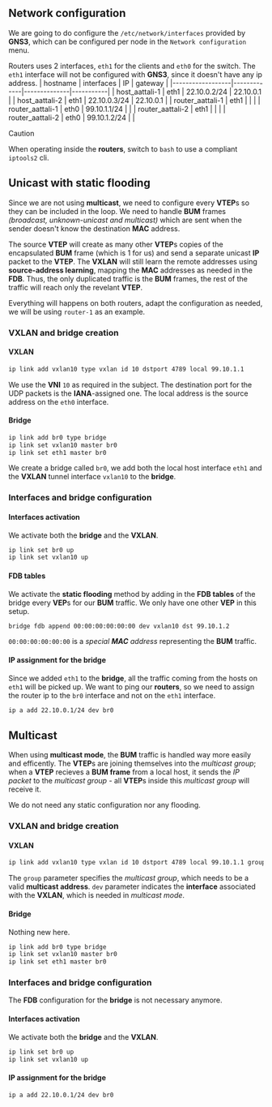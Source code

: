 ## Network configuration
We are going to do configure the `/etc/network/interfaces` provided by **GNS3**, which can be configured per node in the `Network configuration` menu.

Routers uses 2 interfaces, `eth1` for the clients and `eth0` for the switch.
The `eth1` interface will not be configured with **GNS3**, since it doesn't have any ip address.
|      hostname    | interfaces  |     IP       | gateway   |
|------------------|-------------|--------------|-----------|
|  host_aattali-1  |    eth1     | 22.10.0.2/24 | 22.10.0.1 |
|  host_aattali-2  |    eth1     | 22.10.0.3/24 | 22.10.0.1 |
| router_aattali-1 |    eth1     |              |           |
| router_aattali-1 |    eth0     | 99.10.1.1/24 |           |
| router_aattali-2 |    eth1     |              |           |
| router_aattali-2 |    eth0     | 99.10.1.2/24 |           |

> [!CAUTION]
> When operating inside the **routers**, switch to `bash` to use a compliant `iptools2` cli.

## Unicast with static flooding
Since we are not using **multicast**, we need to configure every **VTEP**s so they can be included in the loop.
We need to handle **BUM** frames *(broadcast, unknown-unicast and multicast)* which are sent when the sender doesn't know the destination **MAC** address.

The source **VTEP** will create as many other **VTEP**s copies of the encapsulated **BUM** frame (which is 1 for us) and send a separate unicast **IP** packet to the **VTEP**.
The **VXLAN** will still learn the remote addresses using **source-address learning**, mapping the **MAC** addresses as needed in the **FDB**.
Thus, the only duplicated traffic is the **BUM** frames, the rest of the traffic will reach only the revelant **VTEP**.

Everything will happens on both routers, adapt the configuration as needed, we will be using `router-1` as an example.
### VXLAN and bridge creation
#### VXLAN
```sh
ip link add vxlan10 type vxlan id 10 dstport 4789 local 99.10.1.1
```
We use the **VNI** `10` as required in the subject. The destination port for the UDP packets is the **IANA**-assigned one. The local address is the source address on the `eth0` interface.
#### Bridge
```sh
ip link add br0 type bridge
ip link set vxlan10 master br0
ip link set eth1 master br0
```
We create a bridge called `br0`, we add both the local host interface `eth1` and the **VXLAN** tunnel interface `vxlan10` to the **bridge**.
### Interfaces and bridge configuration
#### Interfaces activation
We activate both the **bridge** and the **VXLAN**.
```sh
ip link set br0 up
ip link set vxlan10 up
```
#### FDB tables
We activate the **static flooding** method by adding in the **FDB tables** of the bridge every **VEP**s for our **BUM** traffic.
We only have one other **VEP** in this setup.
```sh
bridge fdb append 00:00:00:00:00:00 dev vxlan10 dst 99.10.1.2
```
``00:00:00:00:00:00`` is a *special* ***MAC*** *address* representing the **BUM** traffic.
#### IP assignment for the bridge
Since we added `eth1` to the **bridge**, all the traffic coming from the hosts on `eth1` will be picked up.
We want to ping our **routers**, so we need to assign the router ip to the `br0` interface and not on the `eth1` interface.
```sh
ip a add 22.10.0.1/24 dev br0
```

## Multicast
When using **multicast mode**, the **BUM** traffic is handled way more easily and efficently. The **VTEP**s are joining themselves into the *multicast group*; when a **VTEP** recieves a **BUM frame** from a local host, it sends the *IP packet* to the *multicast group* - all **VTEP**s inside this *multicast group* will receive it.

We do not need any static configuration nor any flooding.
### VXLAN and bridge creation
#### VXLAN
```sh
ip link add vxlan10 type vxlan id 10 dstport 4789 local 99.10.1.1 group 239.22.22.22 dev eth0
```
The `group` parameter specifies the *multicast group*, which needs to be a valid **multicast address**. `dev` parameter indicates the **interface** associated with the **VXLAN**, which is needed in *multicast mode*.
#### Bridge
Nothing new here.
```sh
ip link add br0 type bridge
ip link set vxlan10 master br0
ip link set eth1 master br0
```
### Interfaces and bridge configuration
The **FDB** configuration for the **bridge** is not necessary anymore.
#### Interfaces activation
We activate both the **bridge** and the **VXLAN**.
```sh
ip link set br0 up
ip link set vxlan10 up
```
#### IP assignment for the bridge
```sh
ip a add 22.10.0.1/24 dev br0
```